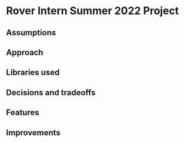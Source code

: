 # Rover Intern Summer 2022 Project

## Assumptions


## Approach


## Libraries used


## Decisions and tradeoffs


## Features


## Improvements
